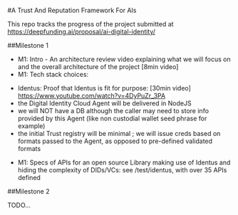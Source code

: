 #A Trust And Reputation Framework For AIs

This repo tracks the progress of the project submitted at https://deepfunding.ai/proposal/ai-digital-identity/

##Milestone 1

 -  M1: Intro - An architecture review video explaining what we will focus on and the overall architecture of the project [8min video]
 -  M1: Tech stack choices:
   * Identus: Proof that Identus is fit for purpose: [30min video] https://www.youtube.com/watch?v=4DyPuZr_3PA
   * the Digital Identity Cloud Agent will be delivered in NodeJS   
   * we will NOT have a DB although the caller may need to store info provided by this Agent (like non custodial wallet seed phrase for example)
   * the initial Trust registry will be minimal ; we will issue creds based on formats passed to the Agent, as opposed to pre-defined validated formats
 -  M1: Specs of APIs for an open source Library making use of Identus and hiding the complexity of DIDs/VCs: see /test/identus, with over 35 APIs defined

 ##Milestone 2

 TODO...
 